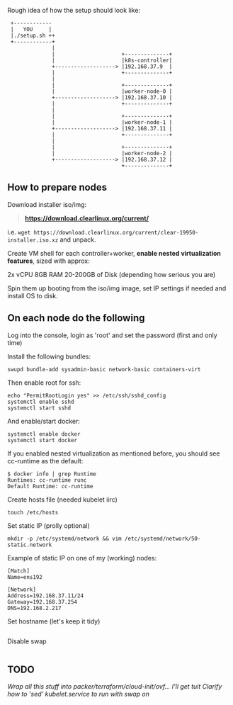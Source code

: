 Rough idea of how the setup should look like:
```
 +------------
 |   YOU     |
 |./setup.sh ++
 +------------+
              |
              |                     +--------------+
              |                     |k8s-controller|
              +-------------------> |192.168.37.9  |
              |                     +--------------+
              |
              |                     +--------------+
              |                     |worker-node-0 |
              +-------------------> |192.168.37.10 |
              |                     +--------------+
              |
              |                     +--------------+
              |                     |worker-node-1 |
              +-------------------> |192.168.37.11 |
              |                     +--------------+
              |
              |                     +--------------+
              |                     |worker-node-2 |
              +-------------------> |192.168.37.12 |
                                    +--------------+
```

## How to prepare nodes

Download installer iso/img:

>**https://download.clearlinux.org/current/**

i.e. ```wget https://download.clearlinux.org/current/clear-19950-installer.iso.xz``` and unpack.

Create VM shell for each controller+worker, **enable nested virtualization features**, sized with approx:

  2x vCPU
  8GB RAM
  20-200GB of Disk (depending how serious you are)

Spin them up booting from the iso/img image, set IP settings if needed and install OS to disk.

**On each node do the following**
---------------------------------

Log into the console, login as 'root' and set the password (first and only time)

Install the following bundles:

```
swupd bundle-add sysadmin-basic network-basic containers-virt
```

Then enable root for ssh:

```
echo "PermitRootLogin yes" >> /etc/ssh/sshd_config
systemctl enable sshd
systemctl start sshd
```

And enable/start docker:

```
systemctl enable docker
systemctl start docker
```

If you enabled nested virtualization as mentioned before, you should see cc-runtime as the default:

```
$ docker info | grep Runtime
Runtimes: cc-runtime runc
Default Runtime: cc-runtime
```

Create hosts file (needed kubelet iirc)

```
touch /etc/hosts
```

Set static IP (prolly optional)

```
mkdir -p /etc/systemd/network && vim /etc/systemd/network/50-static.network
```

Example of static IP on one of my (working) nodes:

```
[Match]
Name=ens192

[Network]
Address=192.168.37.11/24
Gateway=192.168.37.254
DNS=192.168.2.217
```

Set hostname (let's keep it tidy)

```hostnamectl set-hostname k8s-controller
```

Disable swap

```swapoff -a
```

## TODO

_Wrap all this stuff into packer/terraform/cloud-init/ovf... I'll get tuit_
_Clarify how to 'sed' kubelet.service to run with swap on_
